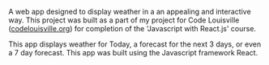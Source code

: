 A web app designed to display weather in a an appealing and interactive way. This project was built as a part of my project for Code Louisville ([codelouisville.org](https://codelouisville.org/)) for completion of the 'Javascript with React.js' course.  


This app displays weather for Today, a forecast for the next 3 days, or even a 7 day forecast. This app was built using the Javascript framework React.
